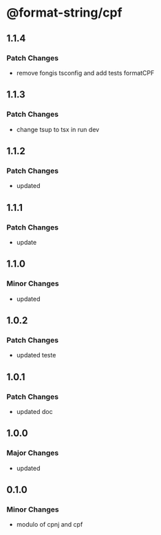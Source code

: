 # @format-string/cpf

## 1.1.4

### Patch Changes

- remove fongis tsconfig and add tests formatCPF

## 1.1.3

### Patch Changes

- change tsup to tsx in run dev

## 1.1.2

### Patch Changes

- updated

## 1.1.1

### Patch Changes

- update

## 1.1.0

### Minor Changes

- updated

## 1.0.2

### Patch Changes

- updated teste

## 1.0.1

### Patch Changes

- updated doc

## 1.0.0

### Major Changes

- updated

## 0.1.0

### Minor Changes

- modulo of cpnj and cpf
